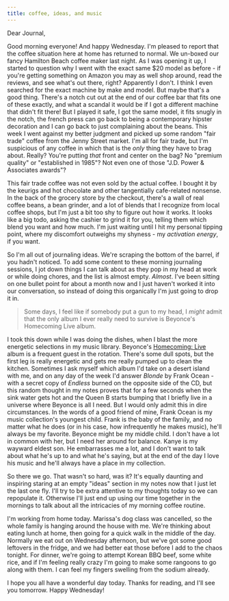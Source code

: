 ```yaml
---
title: coffee, ideas, and music
---
```


Dear Journal,

Good morning everyone! And happy Wednesday. I'm pleased to report that
the coffee situation here at home has returned to normal. We un-boxed
our fancy Hamilton Beach coffee maker last night. As I was opening it
up, I started to question why I went with the exact same \$20 model as
before - if you're getting something on Amazon you may as well shop
around, read the reviews, and see what's out there, right? Apparently I
don't. I think I even searched for the exact machine by make and model.
But maybe that's a good thing. There's a notch cut out at the end of our
coffee bar that fits one of these exactly, and what a scandal it would
be if I got a different machine that didn't fit there! But I played it
safe, I got the same model, it fits snugly in the notch, the french
press can go back to being a contemporary hipster decoration and I can
go back to just complaining about the beans. This week I went against my
better judgment and picked up some random "fair trade" coffee from the
Jenny Street market. I'm all for fair trade, but I'm suspicious of any
coffee in which that is the *only* thing they have to brag about.
Really? You're putting *that* front and center on the bag? No "premium
quality" or "established in 1985"? Not even one of those "J.D. Power &
Associates awards"?

This fair trade coffee was not even sold by the actual coffee. I bought
it by the keurigs and hot chocolate and other tangentially cafe-related
nonsense. In the back of the grocery store by the checkout, there's a
wall of real coffee beans, a bean grinder, and a lot of blends that I
recognize from local coffee shops, but I'm just a bit too shy to figure
out how it works. It looks like a big todo, asking the cashier to grind
it for you, telling them which blend you want and how much. I'm just
waiting until I hit my personal tipping point, where my discomfort
outweighs my shyness - my *activation energy*, if you want.

So I'm all out of journaling ideas. We're scraping the bottom of the
barrel, if you hadn't noticed. To add some content to these morning
journaling sessions, I jot down things I can talk about as they pop in
my head at work or while doing chores, and the list is almost empty.
*Almost*. I've been sitting on one bullet point for about a month now
and I just haven't worked it into our conversation, so instead of doing
this organically I'm just going to drop it in.

> Some days, I feel like if somebody put a gun to my head, I *might*
> admit that the only album I ever really need to survive is Beyonce's
> Homecoming Live album.

I took this down while I was doing the dishes, when I blast the more
energetic selections in my music library. Beyonce's [Homecoming: Live]
album is a frequent guest in the rotation. There's some dull spots, but
the first leg is really energetic and gets me really pumped up to clean
the kitchen. Sometimes I ask myself which album I'd take on a desert
island with me, and on any day of the week I'd answer *Blonde* by Frank
Ocean - with a secret copy of *Endless* burned on the opposite side of
the CD, but this random thought in my notes proves that for a few
seconds when the sink water gets hot and the Queen B starts bumping that
I briefly live in a universe where Beyonce is all I need. But I would
only admit this in dire circumstances. In the words of a good friend of
mine, Frank Ocean is my music collection's youngest child. Frank is the
baby of the family, and no matter what he does (or in his case, how
infrequently he makes music), he'll always be my favorite. Beyonce might
be my middle child. I don't have a lot in common with her, but I need
her around for balance. Kanye is my wayward eldest son. He embarrasses
me a lot, and I don't want to talk about what he's up to and what he's
saying, but at the end of the day I love his music and he'll always have
a place in my collection.

So there we go. That wasn't so hard, was it? It's equally daunting and
inspiring staring at an empty "ideas" section in my notes now that I
just let the last one fly. I'll try to be extra attentive to my thoughts
today so we can repopulate it. Otherwise I'll just end up using our time
together in the mornings to talk about all the intricacies of my morning
coffee routine.

I'm working from home today. Marissa's dog class was cancelled, so the
whole family is hanging around the house with me. We're thinking about
eating lunch at home, then going for a quick walk in the middle of the
day. Normally we eat out on Wednesday afternoon, but we've got some good
leftovers in the fridge, and we had better eat those before I add to the
chaos tonight. For dinner, we're going to attempt Korean BBQ beef, some
white rice, and if I'm feeling really crazy I'm going to make some
rangoons to go along with them. I can feel my fingers swelling from the
sodium already.

I hope you all have a wonderful day today. Thanks for reading, and I'll
see you tomorrow. Happy Wednesday!

  [Homecoming: Live]: https://en.wikipedia.org/wiki/Homecoming:_The_Live_Album

